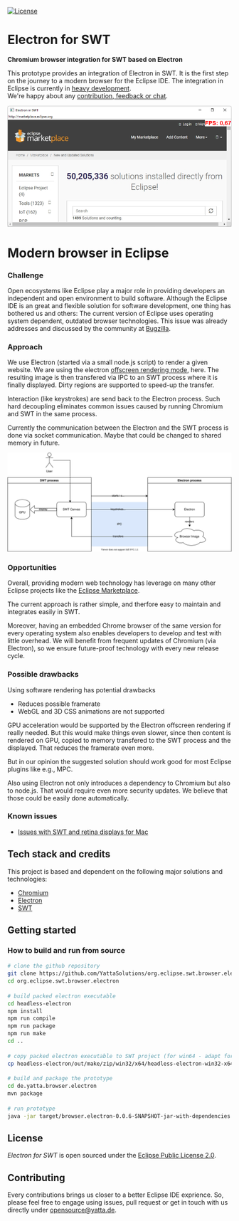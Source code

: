 [![License](https://img.shields.io/badge/License-EPL%202.0-blue.svg)](LICENSE)

# Electron for SWT

**Chromium browser integration for SWT based on Electron**

This prototype provides an integration of Electron in SWT. It is the first step on the journey to a modern browser for the Eclipse IDE. The integration in Eclipse is currently in [heavy development](https://github.com/YattaSolutions/org.eclipse.swt.browser.electron/issues). <br>
We're happy about any [contribution, feedback or chat](#Contributing).

![Eclipse IDE displaying a running embedded chromium instance](doc/screenshot.png)

# Modern browser in Eclipse

### Challenge

Open ecosystems like Eclipse play a major role in providing developers an independent and open environment to build software. Although the Eclipse IDE is an great and flexible solution for software development, one thing has bothered us and others: The current version of Eclipse uses operating system dependent, outdated browser technologies. This issue was already addresses and discussed by the community at [Bugzilla](https://bugs.eclipse.org/bugs/show_bug.cgi?id=405031).

### Approach

We use Electron (started via a small node.js script) to render a given website. We are using the electron [offscreen rendering mode](https://www.electronjs.org/docs/latest/tutorial/offscreen-rendering), here. The resulting image is then transfered via IPC to an SWT process where it is finally displayed. Dirty regions are supported to speed-up the transfer.

Interaction (like keystrokes) are send back to the Electron process. Such hard decoupling eliminates common issues caused by running Chromium and SWT in the same process.

Currently the communication between the Electron and the SWT process is done via socket communication. Maybe that could be changed to shared memory in future.

![Architecture of Electron approach](doc/architecture.svg)

### Opportunities

Overall, providing modern web technology has leverage on many other Eclipse projects like the [Eclipse Marketplace](https://projects.eclipse.org/projects/technology.packaging.mpc).

The current approach is rather simple, and therfore easy to maintain and integrates easily in SWT.

Moreover, having an embedded Chrome browser of the same version for every operating system also enables developers to develop and test with little overhead. We will benefit from frequent updates of Chromium (via Electron), so we ensure future-proof technology with every new release cycle.

### Possible drawbacks

Using software rendering has potential drawbacks

- Reduces possible framerate
- WebGL and 3D CSS animations are not supported

GPU acceleration would be supported by the Electron offscreen rendering if really needed. But this would make things even slower, since then content is rendered on GPU, copied to memory transfered to the SWT process and the displayed. That reduces the framerate even more.

But in our opinion the suggested solution should work good for most Eclipse plugins like e.g., MPC.

Also using Electron not only introduces a dependency to Chromium but also to node.js. That would require even more security updates. We believe that those could be easily done automatically.

### Known issues

- [Issues with SWT and retina displays for Mac](https://bugs.eclipse.org/bugs/show_bug.cgi?id=576761)

## Tech stack and credits

This project is based and dependent on the following major solutions and technologies:

- [Chromium](http://www.chromium.org/Home)
- [Electron](https://www.electronjs.org)
- [SWT](https://wiki.eclipse.org/SWT)

## Getting started

### How to build and run from source

```bash
# clone the github repository
git clone https://github.com/YattaSolutions/org.eclipse.swt.browser.electron.git
cd org.eclipse.swt.browser.electron

# build packed electron executable
cd headless-electron
npm install
npm run compile
npm run package
npm run make
cd ..

# copy packed electron executable to SWT project (for win64 - adapt for other platforms)
cp headless-electron/out/make/zip/win32/x64/headless-electron-win32-x64-0.0.1.zip de.yatta.browser.electron/src/main/resources/

# build and package the prototype
cd de.yatta.browser.electron
mvn package

# run prototype
java -jar target/browser.electron-0.0.6-SNAPSHOT-jar-with-dependencies.jar
```

## License

_Electron for SWT_ is open sourced under the [Eclipse Public License 2.0](https://www.eclipse.org/legal/epl-2.0/).

## Contributing

Every contributions brings us closer to a better Eclipse IDE exprience. So, please feel free to engage using issues, pull request or get in touch with us directly under opensource@yatta.de.
